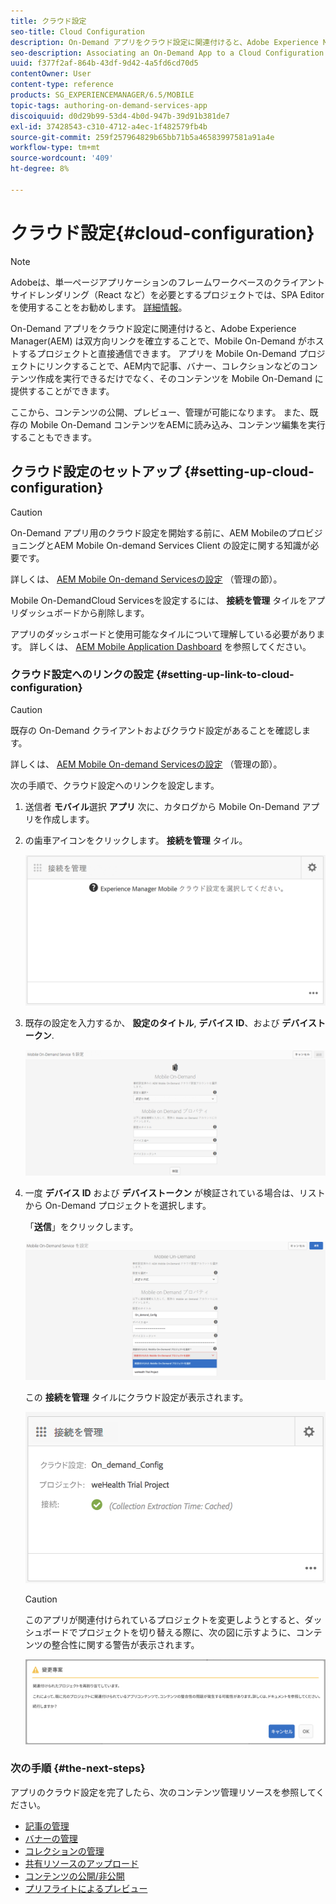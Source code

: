 ```yaml
---
title: クラウド設定
seo-title: Cloud Configuration
description: On-Demand アプリをクラウド設定に関連付けると、Adobe Experience Manager(AEM) は双方向リンクを確立することで、Mobile On-Demand がホストするプロジェクトと直接通信できます。 このページでは、この機能について詳しく見ていきます。
seo-description: Associating an On-Demand App to a Cloud Configuration allows Adobe Experience Manager (AEM) to communicate directly with a Mobile On-Demand hosted project by establishing a two way link. Follow this page to learn more.
uuid: f377f2af-864b-43df-9d42-4a5fd6cd70d5
contentOwner: User
content-type: reference
products: SG_EXPERIENCEMANAGER/6.5/MOBILE
topic-tags: authoring-on-demand-services-app
discoiquuid: d0d29b99-53d4-4b0d-947b-39d91b381de7
exl-id: 37428543-c310-4712-a4ec-1f482579fb4b
source-git-commit: 259f257964829b65bb71b5a46583997581a91a4e
workflow-type: tm+mt
source-wordcount: '409'
ht-degree: 8%

---
```


# クラウド設定{#cloud-configuration}

>[!NOTE]
>
>Adobeは、単一ページアプリケーションのフレームワークベースのクライアントサイドレンダリング（React など）を必要とするプロジェクトでは、SPA Editor を使用することをお勧めします。 [詳細情報](/help/sites-developing/spa-overview.md)。

On-Demand アプリをクラウド設定に関連付けると、Adobe Experience Manager(AEM) は双方向リンクを確立することで、Mobile On-Demand がホストするプロジェクトと直接通信できます。 アプリを Mobile On-Demand プロジェクトにリンクすることで、AEM内で記事、バナー、コレクションなどのコンテンツ作成を実行できるだけでなく、そのコンテンツを Mobile On-Demand に提供することができます。

ここから、コンテンツの公開、プレビュー、管理が可能になります。 また、既存の Mobile On-Demand コンテンツをAEMに読み込み、コンテンツ編集を実行することもできます。

## クラウド設定のセットアップ {#setting-up-cloud-configuration}

>[!CAUTION]
>
>On-Demand アプリ用のクラウド設定を開始する前に、AEM MobileのプロビジョニングとAEM Mobile On-demand Services Client の設定に関する知識が必要です。
>
>詳しくは、 [AEM Mobile On-demand Servicesの設定](/help/mobile/aem-mobile-setup.md) （管理の節）。

Mobile On-DemandCloud Servicesを設定するには、 **接続を管理** タイルをアプリダッシュボードから削除します。

アプリのダッシュボードと使用可能なタイルについて理解している必要があります。 詳しくは、 [AEM Mobile Application Dashboard](/help/mobile/mobile-apps-ondemand-application-dashboard.md) を参照してください。

### クラウド設定へのリンクの設定 {#setting-up-link-to-cloud-configuration}

>[!CAUTION]
>
>既存の On-Demand クライアントおよびクラウド設定があることを確認します。
>
>詳しくは、 [AEM Mobile On-demand Servicesの設定](/help/mobile/aem-mobile-setup.md) （管理の節）。

次の手順で、クラウド設定へのリンクを設定します。

1. 送信者 **モバイル**&#x200B;選択 **アプリ** 次に、カタログから Mobile On-Demand アプリを作成します。
1. の歯車アイコンをクリックします。 **接続を管理** タイル。

   ![chlimage_1-65](assets/chlimage_1-65.png)

1. 既存の設定を入力するか、 **設定のタイトル**, **デバイス ID**、および **デバイストークン**.

   ![chlimage_1-66](assets/chlimage_1-66.png)

1. 一度 **デバイス ID** および **デバイストークン** が検証されている場合は、リストから On-Demand プロジェクトを選択します。

   「**送信**」をクリックします。

   ![chlimage_1-67](assets/chlimage_1-67.png)

   この **接続を管理** タイルにクラウド設定が表示されます。

   ![chlimage_1-68](assets/chlimage_1-68.png)

   >[!CAUTION]
   >
   >このアプリが関連付けられているプロジェクトを変更しようとすると、ダッシュボードでプロジェクトを切り替える際に、次の図に示すように、コンテンツの整合性に関する警告が表示されます。

   ![chlimage_1-69](assets/chlimage_1-69.png)

### 次の手順 {#the-next-steps}

アプリのクラウド設定を完了したら、次のコンテンツ管理リソースを参照してください。

* [記事の管理](/help/mobile/mobile-on-demand-managing-articles.md)
* [バナーの管理](/help/mobile/mobile-on-demand-managing-banners.md)
* [コレクションの管理](/help/mobile/mobile-on-demand-managing-collections.md)
* [共有リソースのアップロード](/help/mobile/mobile-on-demand-shared-resources.md)
* [コンテンツの公開/非公開](/help/mobile/mobile-on-demand-publishing-unpublishing.md)
* [プリフライトによるプレビュー](/help/mobile/aem-mobile-manage-ondemand-services.md)
